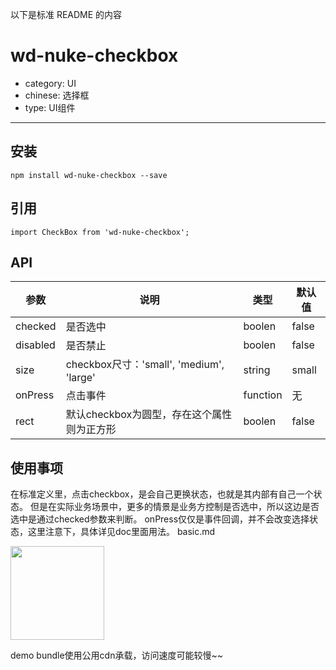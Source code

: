 以下是标准 README 的内容

# wd-nuke-checkbox

- category: UI
- chinese: 选择框
- type: UI组件

---

## 安装
`npm install wd-nuke-checkbox --save`

## 引用
`import CheckBox from 'wd-nuke-checkbox';`

## API

参数 | 说明 | 类型 | 默认值
-----|-----|-----|-----
checked | 是否选中 | boolen | false
disabled | 是否禁止 | boolen | false
size |  checkbox尺寸：'small', 'medium', 'large' | string | small
onPress | 点击事件 | function| 无
rect | 默认checkbox为圆型，存在这个属性则为正方形 | boolen | false

## 使用事项

在标准定义里，点击checkbox，是会自己更换状态，也就是其内部有自己一个状态。
但是在实际业务场景中，更多的情景是业务方控制是否选中，所以这边是否选中是通过checked参数来判断。
onPress仅仅是事件回调，并不会改变选择状态，这里注意下，具体详见doc里面用法。<!--二维码分隔误删-->
basic.md 

 <img src='http://qr.liantu.com/api.php?&w=200&text=https://h5.m.taobao.com/qn/mobile/weex-tpl.html?_wx_tpl=https://unpkg.com/wd-nuke-checkbox@0.0.1/demo/basic.js' width="150px"/> 

demo bundle使用公用cdn承载，访问速度可能较慢~~